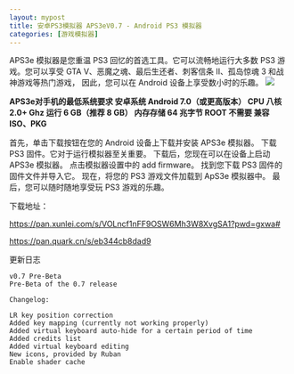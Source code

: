 ```yaml
---
layout: mypost
title: 安卓PS3模拟器 APS3eV0.7 - Android PS3 模拟器
categories: [游戏模拟器]
---
```


APS3e 模拟器是您重温 PS3 回忆的首选工具。它可以流畅地运行大多数 PS3 游戏。您可以享受 GTA V、恶魔之魂、最后生还者、刺客信条 II、孤岛惊魂 3 和战神游戏等热门游戏，
因此，您可以在 Android 设备上享受数小时的乐趣。
![](https://gcore.jsdelivr.net/gh/jikcc/jikcc.github.io/IMG/20250320212144142.png)

**APS3e对手机的最低系统要求
安卓系统	Android 7.0（或更高版本）
CPU	八核 2.0+ Ghz
运行	6 GB（推荐 8 GB）
内存存储	64 兆字节
ROOT	不需要
兼容 ISO、PKG** 

首先，单击下载按钮在您的 Android 设备上下载并安装 APS3e 模拟器。
下载 PS3 固件。它对于运行模拟器至关重要。
下载后，您现在可以在设备上启动 APS3e 模拟器。
点击模拟器设置中的 add firmware。
找到您下载 PS3 固件的固件文件并导入它。
现在，将您的 PS3 游戏文件加载到 ApS3e 模拟器中。
最后，您可以随时随地享受玩 PS3 游戏的乐趣。

下载地址：

https://pan.xunlei.com/s/VOLncf1nFF9OSW6Mh3W8XvgSA1?pwd=gxwa# 

https://pan.quark.cn/s/eb344cb8dad9

更新日志
```
v0.7 Pre-Beta
Pre-Beta of the 0.7 release

Changelog:

LR key position correction
Added key mapping (currently not working properly)
Added virtual keyboard auto-hide for a certain period of time
Added credits list
Added virtual keyboard editing
New icons, provided by Ruban
Enable shader cache
```


